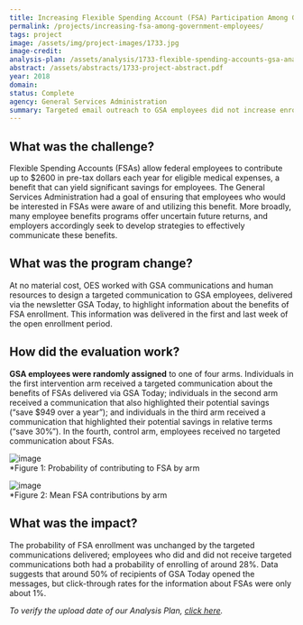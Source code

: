 ```yaml
---
title: Increasing Flexible Spending Account (FSA) Participation Among Government Employees
permalink: /projects/increasing-fsa-among-government-employees/
tags: project  
image: /assets/img/project-images/1733.jpg
image-credit:
analysis-plan: /assets/analysis/1733-flexible-spending-accounts-gsa-analysis-plan.pdf
abstract: /assets/abstracts/1733-project-abstract.pdf
year: 2018
domain: 
status: Complete
agency: General Services Administration
summary: Targeted email outreach to GSA employees did not increase enrollment in Flexible Spending Accounts.
---
```

## What was the challenge?

Flexible Spending Accounts (FSAs) allow federal employees to contribute up to $2600 in pre-tax dollars each year for eligible medical expenses, a benefit that can yield significant savings for employees. The General Services Administration had a goal of ensuring that employees who would be interested in FSAs were aware of and utilizing this benefit. More broadly, many employee benefits programs offer uncertain future returns, and employers accordingly seek to develop strategies to effectively communicate these benefits.

## What was the program change?

At no material cost, OES worked with GSA communications and human resources to design a targeted communication to GSA employees, delivered via the newsletter GSA Today, to highlight information about the benefits of FSA enrollment. This information was delivered in the first and last week of the open enrollment period.

## How did the evaluation work?

<b>GSA employees were randomly assigned</b> to one of four arms. Individuals in the first intervention arm received a targeted communication about the benefits of FSAs delivered via GSA Today; individuals in the second arm received a communication that also highlighted their potential savings (“save $949 over a year”); and individuals in the third arm received a communication that highlighted their potential savings in relative terms (“save 30%”). In the fourth, control arm, employees received no targeted communication about FSAs.

![image]({{site.baseurl}}/assets/img/project-images/1733-graph1.png)<br>
*Figure 1: Probability of contributing to FSA by arm

![image]({{site.baseurl}}/assets/img/project-images/1733-graph2.png)<br>
*Figure 2: Mean FSA contributions by arm

## What was the impact?

The probability of FSA enrollment was unchanged by the targeted communications delivered; employees who did and did not receive targeted communications both had a probability of enrolling of around 28%. Data suggests that around 50% of recipients of GSA Today opened the messages, but click-through rates for the information about FSAs were only about 1%.

<i>To verify the upload date of our Analysis Plan, <a href="https://github.com/gsa-oes/office-of-evaluation-sciences/commits/master/assets/analysis/1733-flexible-spending-accounts-gsa-analysis-plan.pdf">click here</a>.</i>
